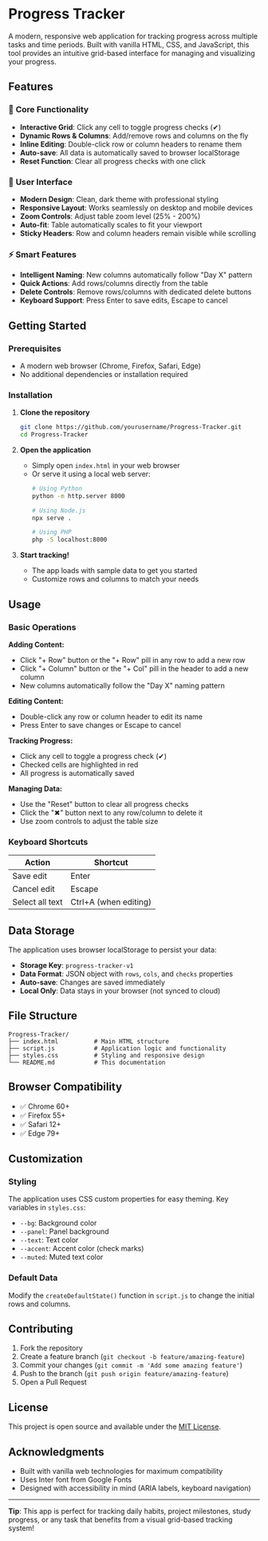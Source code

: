 # Progress Tracker

A modern, responsive web application for tracking progress across multiple tasks and time periods. Built with vanilla HTML, CSS, and JavaScript, this tool provides an intuitive grid-based interface for managing and visualizing your progress.

## Features

### 🎯 **Core Functionality**
- **Interactive Grid**: Click any cell to toggle progress checks (✔)
- **Dynamic Rows & Columns**: Add/remove rows and columns on the fly
- **Inline Editing**: Double-click row or column headers to rename them
- **Auto-save**: All data is automatically saved to browser localStorage
- **Reset Function**: Clear all progress checks with one click

### 🎨 **User Interface**
- **Modern Design**: Clean, dark theme with professional styling
- **Responsive Layout**: Works seamlessly on desktop and mobile devices
- **Zoom Controls**: Adjust table zoom level (25% - 200%)
- **Auto-fit**: Table automatically scales to fit your viewport
- **Sticky Headers**: Row and column headers remain visible while scrolling

### ⚡ **Smart Features**
- **Intelligent Naming**: New columns automatically follow "Day X" pattern
- **Quick Actions**: Add rows/columns directly from the table
- **Delete Controls**: Remove rows/columns with dedicated delete buttons
- **Keyboard Support**: Press Enter to save edits, Escape to cancel

## Getting Started

### Prerequisites
- A modern web browser (Chrome, Firefox, Safari, Edge)
- No additional dependencies or installation required

### Installation

1. **Clone the repository**
   ```bash
   git clone https://github.com/yourusername/Progress-Tracker.git
   cd Progress-Tracker
   ```

2. **Open the application**
   - Simply open `index.html` in your web browser
   - Or serve it using a local web server:
     ```bash
     # Using Python
     python -m http.server 8000
     
     # Using Node.js
     npx serve .
     
     # Using PHP
     php -S localhost:8000
     ```

3. **Start tracking!**
   - The app loads with sample data to get you started
   - Customize rows and columns to match your needs

## Usage

### Basic Operations

**Adding Content:**
- Click "+ Row" button or the "+ Row" pill in any row to add a new row
- Click "+ Column" button or the "+ Col" pill in the header to add a new column
- New columns automatically follow the "Day X" naming pattern

**Editing Content:**
- Double-click any row or column header to edit its name
- Press Enter to save changes or Escape to cancel

**Tracking Progress:**
- Click any cell to toggle a progress check (✔)
- Checked cells are highlighted in red
- All progress is automatically saved

**Managing Data:**
- Use the "Reset" button to clear all progress checks
- Click the "✖" button next to any row/column to delete it
- Use zoom controls to adjust the table size

### Keyboard Shortcuts

| Action | Shortcut |
|--------|----------|
| Save edit | Enter |
| Cancel edit | Escape |
| Select all text | Ctrl+A (when editing) |

## Data Storage

The application uses browser localStorage to persist your data:
- **Storage Key**: `progress-tracker-v1`
- **Data Format**: JSON object with `rows`, `cols`, and `checks` properties
- **Auto-save**: Changes are saved immediately
- **Local Only**: Data stays in your browser (not synced to cloud)

## File Structure

```
Progress-Tracker/
├── index.html          # Main HTML structure
├── script.js           # Application logic and functionality
├── styles.css          # Styling and responsive design
└── README.md           # This documentation
```

## Browser Compatibility

- ✅ Chrome 60+
- ✅ Firefox 55+
- ✅ Safari 12+
- ✅ Edge 79+

## Customization

### Styling
The application uses CSS custom properties for easy theming. Key variables in `styles.css`:
- `--bg`: Background color
- `--panel`: Panel background
- `--text`: Text color
- `--accent`: Accent color (check marks)
- `--muted`: Muted text color

### Default Data
Modify the `createDefaultState()` function in `script.js` to change the initial rows and columns.

## Contributing

1. Fork the repository
2. Create a feature branch (`git checkout -b feature/amazing-feature`)
3. Commit your changes (`git commit -m 'Add some amazing feature'`)
4. Push to the branch (`git push origin feature/amazing-feature`)
5. Open a Pull Request

## License

This project is open source and available under the [MIT License](LICENSE).

## Acknowledgments

- Built with vanilla web technologies for maximum compatibility
- Uses Inter font from Google Fonts
- Designed with accessibility in mind (ARIA labels, keyboard navigation)

---

**Tip**: This app is perfect for tracking daily habits, project milestones, study progress, or any task that benefits from a visual grid-based tracking system!
